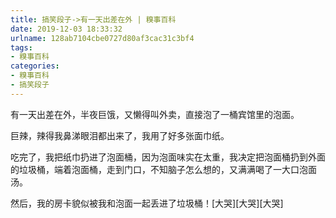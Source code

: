 ```yaml
---
title: 搞笑段子->有一天出差在外 | 糗事百科
date: 2019-12-03 18:33:32
urlname: 128ab7104cbe0727d80af3cac31c3bf4
tags: 
- 糗事百科
categories:
- 糗事百科
- 搞笑段子
---
```

有一天出差在外，半夜巨饿，又懒得叫外卖，直接泡了一桶宾馆里的泡面。

巨辣，辣得我鼻涕眼泪都出来了，我用了好多张面巾纸。

吃完了，我把纸巾扔进了泡面桶，因为泡面味实在太重，我决定把泡面桶扔到外面的垃圾桶，端着泡面桶，走到门口，不知脑子怎么想的，又满满喝了一大口泡面汤。

然后，我的房卡貌似被我和泡面一起丢进了垃圾桶！[大哭][大哭][大哭]


